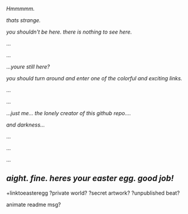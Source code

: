 
_Hmmmmm._ 

_thats strange._ 

_you shouldn't be here. there is nothing to see here._

...

...

..._youre still here?_


_you should turn around and enter one of the colorful and exciting links._




...




...





..._just me... 
the lonely creator of this github repo...._ 




_and darkness..._


...

...

...







## _aight. fine. heres your easter egg. good job!_  
+linktoeasteregg ?private world? ?secret artwork? ?unpublished beat?

animate readme msg?










































